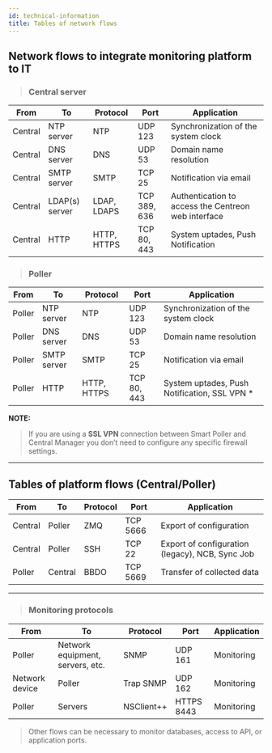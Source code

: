 ```yaml
---
id: technical-information
title: Tables of network flows
---
```


## Network flows to integrate monitoring platform to IT

> ### Central server

| From           | To             | Protocol   | Port               | Application                                                                        |
|----------------|----------------|------------|--------------------|------------------------------------------------------------------------------------|
| Central  | NTP server     | NTP        | UDP 123            | Synchronization of the system clock                                                |
| Central  | DNS server     | DNS        | UDP 53             | Domain name resolution                                                             |
| Central  | SMTP server    | SMTP       | TCP 25             | Notification via email                                                             |
| Central  | LDAP(s) server | LDAP, LDAPS    | TCP 389, 636      | Authentication to access the Centreon web interface                                |
| Central  | HTTP     | HTTP, HTTPS    | TCP 80, 443 | System uptades, Push Notification |

> ### Poller

| From   | To          | Protocol   | Port               | Application                                    |
|--------|-------------|------------|--------------------|------------------------------------------------|
| Poller | NTP server  | NTP        | UDP 123            | Synchronization of the system clock            |
| Poller | DNS server  | DNS        | UDP 53             | Domain name resolution                         |
| Poller | SMTP server | SMTP       | TCP 25             | Notification via email                         |
| Poller | HTTP     | HTTP, HTTPS    | TCP 80, 443 | System uptades, Push Notification, SSL VPN * |





**NOTE:**
>If you are using a **SSL VPN** connection between Smart Poller and Central Manager you don’t need to configure any specific firewall settings.
---

## Tables of platform flows (Central/Poller)


| From           | To             | Protocol     | Port         | Application                                                        |
|----------------|----------------|--------------|--------------|--------------------------------------------------------------------|
| Central  | Poller         | ZMQ          | TCP 5666     | Export of configuration |
| Central  | Poller         | SSH  | TCP 22       | Export of configuration (legacy), NCB, Sync Job |
| Poller         | Central  | BBDO         | TCP 5669     | Transfer of collected data                                         |

---

> ### Monitoring protocols

| From              | To                               | Protocol   | Port      | Application |
|-------------------|----------------------------------|------------|-----------|-------------|
| Poller            | Network equipment, servers, etc. | SNMP       | UDP 161   | Monitoring  |
| Network device | Poller                           | Trap SNMP  | UDP 162   | Monitoring  |
| Poller            | Servers                          | NSClient++ | HTTPS 8443 | Monitoring  |


> Other flows can be necessary to monitor databases, access to API, or
> application ports.
